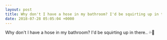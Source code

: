 ```yaml
---
layout: post
title: Why don't I have a hose in my bathroom? I'd be squirting up in there.. 💦🚽
date: 2018-07-28 05:05:04 +0000
---
```


Why don't I have a hose in my bathroom? I'd be squirting up in there.. 💦🚽

